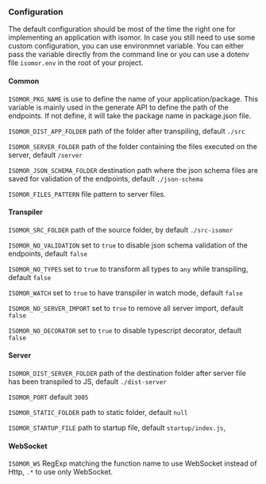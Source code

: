 ### Configuration

The default configuration should be most of the time the right one for implementing an application with isomor. In case you still need to use some custom configuration, you can use environmnet variable. You can either pass the variable directly from the command line or you can use a dotenv file `isomor.env` in the root of your project.

#### Common

`ISOMOR_PKG_NAME` is use to define the name of your application/package. This variable is mainly used in the generate API to define the path of the endpoints. If not define, it will take the package name in package.json file.

`ISOMOR_DIST_APP_FOLDER` path of the folder after transpiling, default `./src`

`ISOMOR_SERVER_FOLDER` path of the folder containing the files executed on the server, default `/server`

`ISOMOR_JSON_SCHEMA_FOLDER` destination path where the json schema files are saved for validation of the endpoints, default `./json-schema`

`ISOMOR_FILES_PATTERN` file pattern to server files.

#### Transpiler

`ISOMOR_SRC_FOLDER` path of the source folder, by default `./src-isomor`

`ISOMOR_NO_VALIDATION` set to `true` to disable json schema validation of the endpoints, default `false`

`ISOMOR_NO_TYPES` set to `true` to transform all types to `any` while transpiling, default `false`

`ISOMOR_WATCH` set to `true` to have transpiler in watch mode, default `false`

`ISOMOR_NO_SERVER_IMPORT` set to `true` to remove all server import, default `false`

`ISOMOR_NO_DECORATOR` set to `true` to disable typescript decorator, default `false`

#### Server

`ISOMOR_DIST_SERVER_FOLDER` path of the destination folder after server file has been transpiled to JS, default `./dist-server`

`ISOMOR_PORT` default `3005`

`ISOMOR_STATIC_FOLDER` path to static folder, default `null`

`ISOMOR_STARTUP_FILE` path to startup file, default `startup/index.js`,

#### WebSocket

`ISOMOR_WS` RegExp matching the function name to use WebSocket instead of Http, `.*` to use only WebSocket.
